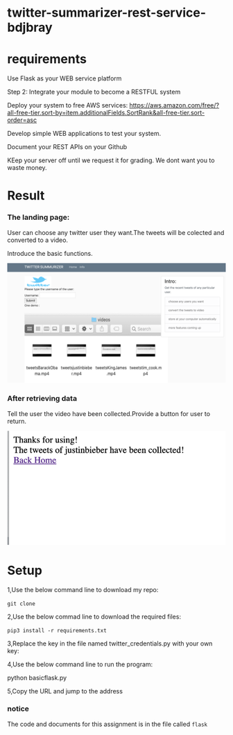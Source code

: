 # twitter-summarizer-rest-service-bdjbray


# requirements 


Use Flask as your WEB service platform

Step 2:  Integrate your module to become a RESTFUL system

Deploy your system to free AWS services:  https://aws.amazon.com/free/?all-free-tier.sort-by=item.additionalFields.SortRank&all-free-tier.sort-order=asc

Develop simple WEB applications to test your system.

Document your REST APIs on your Github

KEep your server off until we request it for grading.  We dont want you to waste money.


# Result

### The landing page:

User can choose any twitter user they want.The tweets will be colected and converted to a video.

Introduce the basic functions.

![image](https://github.com/BUEC500C1/twitter-summarizer-rest-service-bdjbray/blob/master/flask/imgs/rest_result.png)

### After retrieving data 

Tell the user the video have been collected.Provide a button for user to return.


![image](https://github.com/BUEC500C1/twitter-summarizer-rest-service-bdjbray/blob/master/flask/imgs/rest_result1.png)


# Setup

1,Use the below command line to download my repo:

`git clone `

2,Use the below commad line to download the required files:

`pip3 install -r requirements.txt`

3,Replace the key in the file named twitter_credentials.py with your own key:


4,Use the below command line to run the program:

python basicflask.py 

5,Copy the URL and jump to the address

### notice

The code and documents for this assignment is in the file called `flask`


















